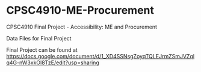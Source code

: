# CPSC4910-ME-Procurement
CPSC4910 Final Project - Accessibility: ME and Procurement

Data Files for Final Project

Final Project can be found at https://docs.google.com/document/d/1_XD4SSNsgZoyqTQLEJrmZSmJVZqlq4G-nW3xkOl8TzE/edit?usp=sharing
